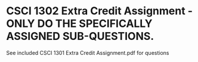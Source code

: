 # CSCI 1302 Extra Credit Assignment - ONLY DO THE SPECIFICALLY ASSIGNED SUB-QUESTIONS.

See included CSCI 1301 Extra Credit Assignment.pdf for questions
